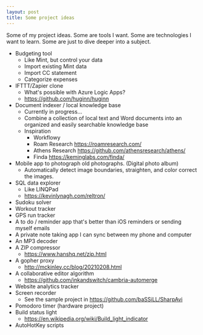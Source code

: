 ```yaml
---
layout: post
title: Some project ideas
---
```


Some of my project ideas. Some are tools I want. Some are technologies I want to learn. Some are just to dive deeper into a subject.

- Budgeting tool
  - Like Mint, but control your data
  - Import existing Mint data
  - Import CC statement
  - Categorize expenses
- IFTTT/Zapier clone
  - What's possible with Azure Logic Apps?
  - https://github.com/huginn/huginn
- Document indexer / local knowledge base
  - Currently in progress...
  - Combine a collection of local text and Word documents into an organized and easily searchable knowledge base
  - Inspiration
    - Workflowy
    - Roam Research https://roamresearch.com/
    - Athens Research https://github.com/athensresearch/athens/
    - Finda https://keminglabs.com/finda/
- Mobile app to photograph old photographs. (Digital photo album)
  - Automatically detect image boundaries, straighten, and color correct the images.
- SQL data explorer
  - Like LINQPad
  - https://kevinlynagh.com/reltron/
- Sudoku solver
- Workout tracker
- GPS run tracker
- A to do / reminder app that's better than iOS reminders or sending myself emails
- A private note taking app I can sync between my phone and computer
- An MP3 decoder
- A ZIP compressor
  - https://www.hanshq.net/zip.html
- A gopher proxy
  - http://mckinley.cc/blog/20210208.html
- A collaborative editor algorithm
  - https://github.com/inkandswitch/cambria-automerge
- Website analytics tracker
- Screen recorder
  - See the sample project in https://github.com/baSSiLL/SharpAvi
- Pomodoro timer (hardware project)
- Build status light
  - https://en.wikipedia.org/wiki/Build_light_indicator
- AutoHotKey scripts
